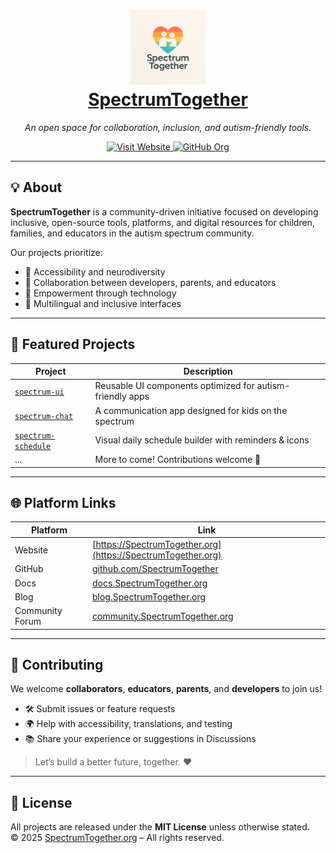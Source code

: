 <h1 align="center">
  <a href="https://spectrumtogether.org" target="_blank" rel="noopener noreferrer">
    <img src="SpectrumTogether.png" alt="SpectrumTogether" width="120"><br>
    SpectrumTogether
  </a>
</h1>

<p align="center"><em>
  An open space for collaboration, inclusion, and autism-friendly tools.
</em></p>

<p align="center">
  <a href="https://spectrumtogether.org">
    <img alt="Visit Website" src="https://img.shields.io/badge/🌐%20Visit%20Website-spectrumtogether.org-blue?style=for-the-badge">
  </a>
  <a href="https://github.com/SpectrumTogether">
    <img alt="GitHub Org" src="https://img.shields.io/badge/GitHub-Organization-333?logo=github&style=for-the-badge">
  </a>
</p>

---

## 💡 About

**SpectrumTogether** is a community-driven initiative focused on developing inclusive, open-source tools, platforms, and digital resources for children, families, and educators in the autism spectrum community.

Our projects prioritize:

- 🌈 Accessibility and neurodiversity
- 🤝 Collaboration between developers, parents, and educators
- 🧠 Empowerment through technology
- 💬 Multilingual and inclusive interfaces

---

## 📁 Featured Projects

| Project | Description |
|--------|-------------|
| [`spectrum-ui`](https://github.com/SpectrumTogether/spectrum-ui) | Reusable UI components optimized for autism-friendly apps |
| [`spectrum-chat`](https://github.com/SpectrumTogether/spectrum-chat) | A communication app designed for kids on the spectrum |
| [`spectrum-schedule`](https://github.com/SpectrumTogether/spectrum-schedule) | Visual daily schedule builder with reminders & icons |
| ... | More to come! Contributions welcome 🤍 |

---

## 🌐 Platform Links

| Platform | Link |
|---------|------|
| Website | [https://SpectrumTogether.org](https://SpectrumTogether.org) |
| GitHub | [github.com/SpectrumTogether](https://github.com/SpectrumTogether) |
| Docs | [docs.SpectrumTogether.org](https://docs.spectrumtogether.org) |
| Blog | [blog.SpectrumTogether.org](https://blog.spectrumtogether.org) |
| Community Forum | [community.SpectrumTogether.org](https://community.spectrumtogether.org) |

---

## 🤲 Contributing

We welcome **collaborators**, **educators**, **parents**, and **developers** to join us!

- 🛠️ Submit issues or feature requests
- 🌍 Help with accessibility, translations, and testing
- 📚 Share your experience or suggestions in Discussions

> Let’s build a better future, together. ❤️

---

## 📜 License

All projects are released under the **MIT License** unless otherwise stated.  
© 2025 [SpectrumTogether.org](https://spectrumtogether.org) – All rights reserved.
